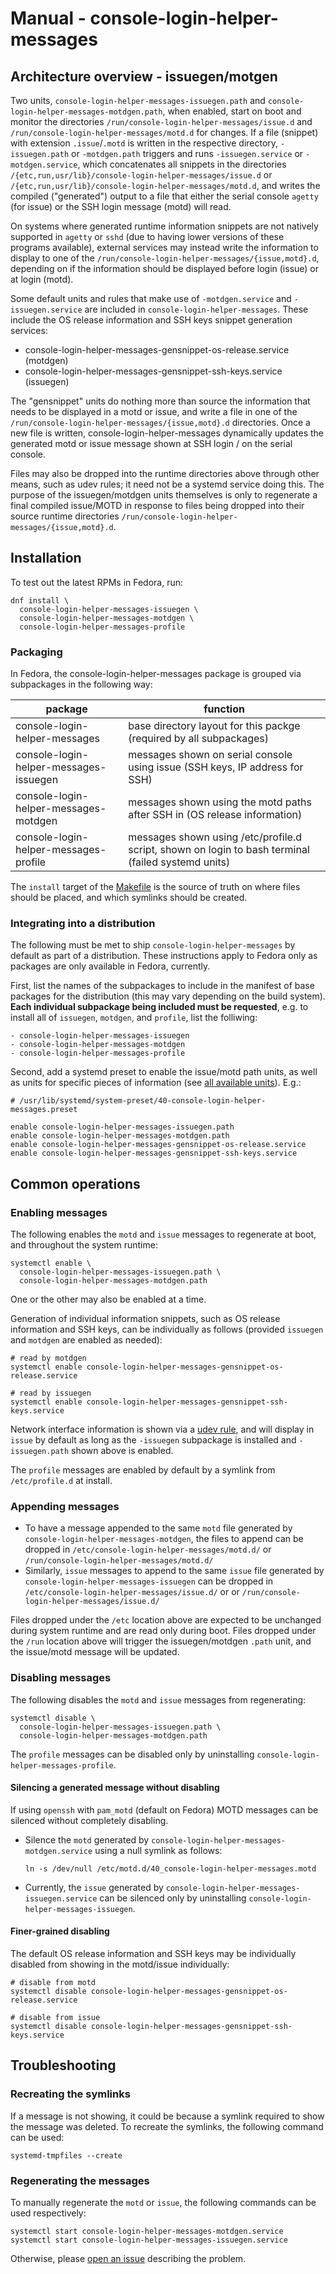 # Manual - console-login-helper-messages

## Architecture overview - issuegen/motgen

Two units, `console-login-helper-messages-issuegen.path` and
`console-login-helper-messages-motdgen.path`, when enabled, start on
boot and monitor the directories
`/run/console-login-helper-messages/issue.d` and
`/run/console-login-helper-messages/motd.d` for changes. If a file
(snippet) with extension `.issue`/`.motd` is written in the respective
directory, `-issuegen.path` or `-motdgen.path` triggers and runs
`-issuegen.service` or `-motdgen.service`, which concatenates all
snippets in the directories
`/{etc,run,usr/lib}/console-login-helper-messages/issue.d` or
`/{etc,run,usr/lib}/console-login-helper-messages/motd.d`, and writes
the compiled ("generated") output to a file that either the serial
console `agetty` (for issue) or the SSH login message (motd) will read.

On systems where generated runtime information snippets are not natively
supported in `agetty` or `sshd` (due to having lower versions of these
programs available), external services may instead write the information
to display to one of the
`/run/console-login-helper-messages/{issue,motd}.d`, depending on if the
information should be displayed before login (issue) or at login (motd).

Some default units and rules that make use of `-motdgen.service` and
`-issuegen.service` are included in `console-login-helper-messages`.
These include the OS release information and SSH keys snippet
generation services:

- console-login-helper-messages-gensnippet-os-release.service (motdgen)
- console-login-helper-messages-gensnippet-ssh-keys.service (issuegen)

The "gensnippet" units do nothing more than source the information that
needs to be displayed in a motd or issue, and write a file in one of the
`/run/console-login-helper-messages/{issue,motd}.d` directories. Once
a new file is written, console-login-helper-messages dynamically
updates the generated motd or issue message shown at SSH login / on
the serial console.

Files may also be dropped into the runtime directories above through
other means, such as udev rules; it need not be a systemd service
doing this. The purpose of the issuegen/motdgen units themselves is only
to regenerate a final compiled issue/MOTD in response to files being
dropped into their source runtime directories
`/run/console-login-helper-messages/{issue,motd}.d`.

## Installation

To test out the latest RPMs in Fedora, run:

```
dnf install \
  console-login-helper-messages-issuegen \
  console-login-helper-messages-motdgen \
  console-login-helper-messages-profile
```

### Packaging

In Fedora, the console-login-helper-messages package is grouped via
subpackages in the following way:

| package                                | function |
| -------------------------------------- | --- |
| console-login-helper-messages          | base directory layout for this packge (required by all subpackages) |
| console-login-helper-messages-issuegen | messages shown on serial console using issue (SSH keys, IP address for SSH) |
| console-login-helper-messages-motdgen  | messages shown using the motd paths after SSH in (OS release information) |
| console-login-helper-messages-profile  | messages shown using /etc/profile.d script, shown on login to bash terminal (failed systemd units) |

The `install` target of the [Makefile](Makefile) is the source of truth
on where files should be placed, and which symlinks should be created.

### Integrating into a distribution

The following must be met to ship `console-login-helper-messages` by
default as part of a distribution. These instructions apply to Fedora
only as packages are only available in Fedora, currently.

First, list the names of the subpackages to include in the manifest
of base packages for the distribution (this may vary depending on the
build system). **Each individual subpackage being included must be
requested**, e.g. to install all of `issuegen`, `motdgen`, and
`profile`, list the folliwing:

```
- console-login-helper-messages-issuegen
- console-login-helper-messages-motdgen
- console-login-helper-messages-profile
```

Second, add a systemd preset to enable the issue/motd path units, as
well as units for specific pieces of information (see
[all available units](usr/lib/systemd/system)). E.g.:

```
# /usr/lib/systemd/system-preset/40-console-login-helper-messages.preset

enable console-login-helper-messages-issuegen.path
enable console-login-helper-messages-motdgen.path
enable console-login-helper-messages-gensnippet-os-release.service
enable console-login-helper-messages-gensnippet-ssh-keys.service
```

## Common operations

### Enabling messages

The following enables the `motd` and `issue` messages to regenerate at
boot, and throughout the system runtime:

```
systemctl enable \
  console-login-helper-messages-issuegen.path \
  console-login-helper-messages-motdgen.path
```

One or the other may also be enabled at a time.

Generation of individual information snippets, such as OS release
information and SSH keys, can be individually as follows (provided
`issuegen` and `motdgen` are enabled as needed):

```
# read by motdgen
systemctl enable console-login-helper-messages-gensnippet-os-release.service

# read by issuegen
systemctl enable console-login-helper-messages-gensnippet-ssh-keys.service
```

Network interface information is shown via a [udev rule](usr/lib/rules/90-console-login-helper-messages-gensnippet_if.rules),
and will display in `issue` by default as long as the `-issuegen`
subpackage is installed and `-issuegen.path` shown above is enabled.

The `profile` messages are enabled by default by a symlink from
`/etc/profile.d` at install.

### Appending messages

- To have a message appended to the same `motd` file generated by `console-login-helper-messages-motdgen`, the files to append can be dropped in `/etc/console-login-helper-messages/motd.d/` or `/run/console-login-helper-messages/motd.d/`
- Similarly, `issue` messages to append to the same `issue` file generated by `console-login-helper-messages-issuegen` can be dropped in `/etc/console-login-helper-messages/issue.d/` or  or `/run/console-login-helper-messages/issue.d/`

Files dropped under the `/etc` location above are expected to be
unchanged during system runtime and are read only during boot. Files
dropped under the `/run` location above will trigger the
issuegen/motdgen `.path` unit, and the issue/motd message will be
updated.

### Disabling messages

The following disables the `motd` and `issue`  messages from regenerating:

```
systemctl disable \
  console-login-helper-messages-issuegen.path \
  console-login-helper-messages-motdgen.path
```

The `profile` messages can be disabled only by uninstalling
`console-login-helper-messages-profile`.

#### Silencing a generated message without disabling

If using `openssh` with `pam_motd` (default on Fedora) MOTD messages can
be silenced without completely disabling.

- Silence the `motd` generated by `console-login-helper-messages-motdgen.service` using a null symlink as follows:

    ```
    ln -s /dev/null /etc/motd.d/40_console-login-helper-messages.motd
    ```
- Currently, the `issue` generated by `console-login-helper-messages-issuegen.service` can be silenced only by uninstalling `console-login-helper-messages-issuegen`.

#### Finer-grained disabling

The default OS release information and SSH keys may be individually
disabled from showing in the motd/issue individually:

```
# disable from motd
systemctl disable console-login-helper-messages-gensnippet-os-release.service

# disable from issue
systemctl disable console-login-helper-messages-gensnippet-ssh-keys.service
```

## Troubleshooting

### Recreating the symlinks

If a message is not showing, it could be because a symlink required to
show the message was deleted. To recreate the symlinks, the following
command can be used:

```
systemd-tmpfiles --create
```

### Regenerating the messages

To manually regenerate the `motd` or `issue`, the following commands
can be used respectively:

```
systemctl start console-login-helper-messages-motdgen.service
systemctl start console-login-helper-messages-issuegen.service
```

Otherwise, please [open an issue](https://github.com/coreos/console-login-helper-messages/issues/new)
describing the problem.
